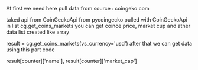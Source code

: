 At first we need here pull data from source : coingeko.com

taked api from CoinGeckoApi from pycoingecko 
pulled with CoinGeckoApi 
in list cg.get_coins_markets you can get coince price, market cup and ather data
list created like array

result = cg.get_coins_markets(vs_currency='usd')
after that we can get data using this part code

result[counter]['name'], result[counter]['market_cap']
